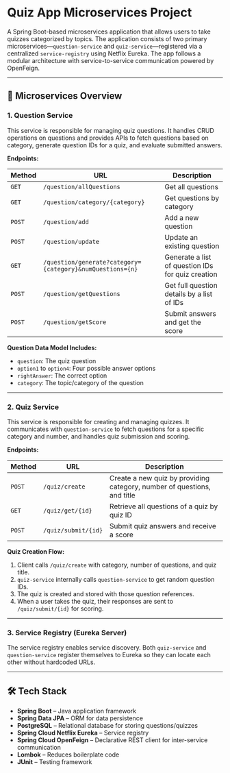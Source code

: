 # Quiz App Microservices Project

A Spring Boot-based microservices application that allows users to take quizzes categorized by topics. The application consists of two primary microservices—`question-service` and `quiz-service`—registered via a centralized `service-registry` using Netflix Eureka. The app follows a modular architecture with service-to-service communication powered by OpenFeign.

---

## 🧩 Microservices Overview

### 1. **Question Service**
This service is responsible for managing quiz questions. It handles CRUD operations on questions and provides APIs to fetch questions based on category, generate question IDs for a quiz, and evaluate submitted answers.

**Endpoints:**

| Method | URL | Description |
|--------|-----|-------------|
| `GET` | `/question/allQuestions` | Get all questions |
| `GET` | `/question/category/{category}` | Get questions by category |
| `POST` | `/question/add` | Add a new question |
| `POST` | `/question/update` | Update an existing question |
| `GET` | `/question/generate?category={category}&numQuestions={n}` | Generate a list of question IDs for quiz creation |
| `POST` | `/question/getQuestions` | Get full question details by a list of IDs |
| `POST` | `/question/getScore` | Submit answers and get the score |

**Question Data Model Includes:**
- `question`: The quiz question
- `option1` to `option4`: Four possible answer options
- `rightAnswer`: The correct option
- `category`: The topic/category of the question

---

### 2. **Quiz Service**
This service is responsible for creating and managing quizzes. It communicates with `question-service` to fetch questions for a specific category and number, and handles quiz submission and scoring.

**Endpoints:**

| Method | URL | Description |
|--------|-----|-------------|
| `POST` | `/quiz/create` | Create a new quiz by providing category, number of questions, and title |
| `GET` | `/quiz/get/{id}` | Retrieve all questions of a quiz by quiz ID |
| `POST` | `/quiz/submit/{id}` | Submit quiz answers and receive a score |

**Quiz Creation Flow:**
1. Client calls `/quiz/create` with category, number of questions, and quiz title.
2. `quiz-service` internally calls `question-service` to get random question IDs.
3. The quiz is created and stored with those question references.
4. When a user takes the quiz, their responses are sent to `/quiz/submit/{id}` for scoring.

---

### 3. **Service Registry (Eureka Server)**
The service registry enables service discovery. Both `quiz-service` and `question-service` register themselves to Eureka so they can locate each other without hardcoded URLs.

---

## 🛠️ Tech Stack

- **Spring Boot** – Java application framework
- **Spring Data JPA** – ORM for data persistence
- **PostgreSQL** – Relational database for storing questions/quizzes
- **Spring Cloud Netflix Eureka** – Service registry
- **Spring Cloud OpenFeign** – Declarative REST client for inter-service communication
- **Lombok** – Reduces boilerplate code
- **JUnit** – Testing framework